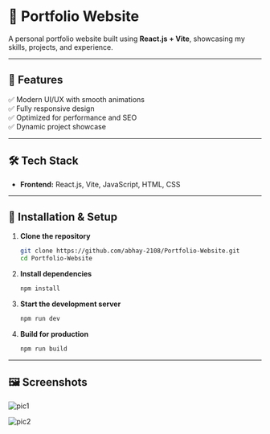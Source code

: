 # 🚀 Portfolio Website
A personal portfolio website built using **React.js + Vite**, showcasing my skills, projects, and experience.

---

## 📌 Features
✅ Modern UI/UX with smooth animations  
✅ Fully responsive design  
✅ Optimized for performance and SEO   
✅ Dynamic project showcase  

---

## 🛠 Tech Stack
- **Frontend:** React.js, Vite, JavaScript, HTML, CSS

---

## 🚀 Installation & Setup

1. **Clone the repository**
   ```sh
   git clone https://github.com/abhay-2108/Portfolio-Website.git
   cd Portfolio-Website
   ```

2. **Install dependencies**
   ```sh
   npm install
   ```

3. **Start the development server**
   ```sh
   npm run dev
   ```

4. **Build for production**
   ```sh
   npm run build
   ```

---

## 🖼 Screenshots
![pic1](https://github.com/user-attachments/assets/7866767f-58db-4e3c-8acb-aaf64c5a6180)

![pic2](https://github.com/user-attachments/assets/ba873370-a9e0-45d5-8b31-2f1fc0ac1b70)

